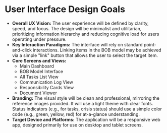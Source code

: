 # **User Interface Design Goals**

* **Overall UX Vision:** The user experience will be defined by clarity, speed, and focus. The design will be minimalist and utilitarian, prioritizing information hierarchy and reducing cognitive load for users operating under pressure.  
* **Key Interaction Paradigms:** The interface will rely on standard point-and-click interactions. Linking items in the BOB model may be achieved via a simple "link" button that allows the user to select the target item.  
* **Core Screens and Views:**  
  * Main Dashboard  
  * BOB Model Interface  
  * All Tasks List View  
  * Communication Log View  
  * Responsibility Cards View  
  * Document Viewer  
* **Branding:** The visual style will be clean and professional, mirroring the reference images provided. It will use a light theme with clear fonts. Status indicators (e.g., for tasks, crisis status) should use a simple color code (e.g., green, yellow, red) for at-a-glance understanding.  
* **Target Device and Platforms:** The application will be a responsive web app, designed primarily for use on desktop and tablet screens.
